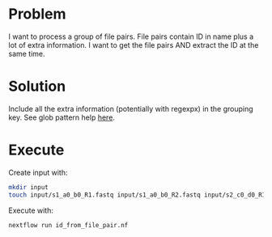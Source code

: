 # Problem
I want to process a group of file pairs. File pairs contain ID in name
plus a lot of extra information. I want to get the file pairs AND extract
the ID at the same time.

# Solution
Include all the extra information (potentially with regexpx) in the grouping
key. See glob pattern help [here](https://docs.oracle.com/javase/tutorial/essential/io/fileOps.html#glob).

# Execute
Create input with:
```bash
mkdir input
touch input/s1_a0_b0_R1.fastq input/s1_a0_b0_R2.fastq input/s2_c0_d0_R1.fastq input/s2_c0_d0_R2.fastq
```

Execute with:
```bash
nextflow run id_from_file_pair.nf
```
